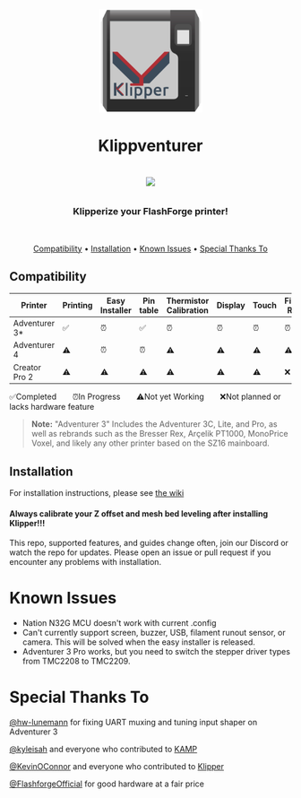 <p align="center">
    <img src="/images/klippventurer.svg" alt="Klippventurer logo" height="185">
    <h1 align="center">
      Klippventurer<br>
</p>
        
[![](https://dcbadge.vercel.app/api/server/ns2pFdhdMW)](https://discord.gg/ns2pFdhdMW)
<h3 align="center"> Klipperize your FlashForge printer!</h4>
    <br>
    
<p align="center">
  <a href="#compatibility">Compatibility</a> •
  <a href="#installation">Installation</a> •
  <a href="#known-issues">Known Issues</a> •
  <a href="#special-thanks-to">Special Thanks To</a>
</p>


## Compatibility

|Printer|Printing|Easy Installer|Pin table|Thermistor Calibration|Display|Touch|Filament Runout|Camera|
|---|---|---|---|---|---|---|---|---|
|Adventurer 3*|✅|⏰|✅|⏰|⏰|⏰|⏰|⏰|
|Adventurer 4|⚠️|⏰|⏰|⚠️|⚠️|⚠️|⚠️|⚠️|
|Creator Pro 2|⚠️|⚠️|⚠️|⚠️|⚠️|⚠️|❌|❌|

✅Completed ⠀⠀ ⏰In Progress ⠀⠀ ⚠️Not yet Working ⠀⠀ ❌Not planned or lacks hardware feature

>**Note:**
    "Adventurer 3" Includes the Adventurer 3C, Lite, and Pro, as well as rebrands such as the Bresser Rex, Arçelik PT1000, MonoPrice Voxel, and likely any other printer based on the SZ16 mainboard.

## Installation
For installation instructions, please see [the wiki](https://github.com/synthread/Klippventurer/wiki)
#### Always calibrate your Z offset and mesh bed leveling after installing Klipper!!!

This repo, supported features, and guides change often, join our Discord or watch the repo for updates.
Please open an issue or pull request if you encounter any problems with installation.

# Known Issues
- Nation N32G MCU doesn't work with current .config
- Can't currently support screen, buzzer, USB, filament runout sensor, or camera. This will be solved when the easy installer is released.
- Adventurer 3 Pro works, but you need to switch the stepper driver types from TMC2208 to TMC2209.

# Special Thanks To
[@hw-lunemann](https://github.com/hw-lunemann) for fixing UART muxing and tuning input shaper on Adventurer 3

[@kyleisah](https://github.com/kyleisah) and everyone who contributed to [KAMP](https://github.com/kyleisah/Klipper-Adaptive-Meshing-Purging)

[@KevinOConnor](https://github.com/KevinOConnor) and everyone who contributed to [Klipper](https://github.com/Klipper3d/klipper)

[@FlashforgeOfficial](https://github.com/FlashforgeOfficial) for good hardware at a fair price
